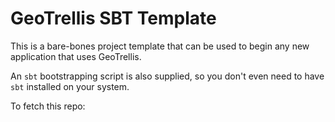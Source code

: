 GeoTrellis SBT Template
=======================

This is a bare-bones project template that can be used to begin any new
application that uses GeoTrellis.

An `sbt` bootstrapping script is also supplied, so you don't even need to
have `sbt` installed on your system.

To fetch this repo:



